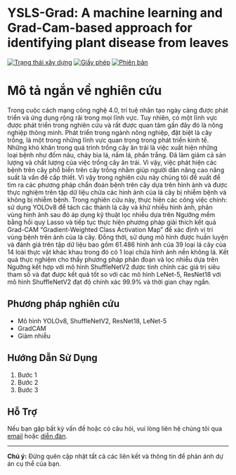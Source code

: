 # YSLS-Grad: A machine learning and Grad-Cam-based approach for identifying plant disease from leaves

[![Trạng thái xây dựng](https://img.shields.io/travis/username/repo.svg)](https://travis-ci.org/username/repo)
[![Giấy phép](https://img.shields.io/badge/License-MIT-blue.svg)](https://opensource.org/licenses/MIT)
[![Phiên bản](https://img.shields.io/badge/version-v1.0.0-brightgreen.svg)](https://github.com/username/repo/releases)


# Mô tả ngắn về nghiên cứu

Trong cuộc cách mạng công nghệ 4.0, trí tuệ nhân tạo ngày càng được phát triển và ứng dụng rộng rãi trong mọi lĩnh vực. Tuy nhiên, có một lĩnh vực được phát triển trong nghiên cứu và rất được quan tâm gần đây đó là nông nghiệp thông minh. Phát triển trong ngành nông nghiệp, đặt biệt là cây trồng, là một trong những lĩnh vực quan trọng trong phát triển kinh tế. Những khó khăn trong quá trình trồng cây ăn trái là việc xuất hiện những loại bệnh như đốm nâu, cháy bìa lá, nấm lá, phấn trắng. Đã làm giảm cả sản lượng và chất lượng của việc trồng cây ăn trái. Vì vậy, việc phát hiện các bệnh trên cây phổ biến trên cây trồng nhằm giúp người dân nâng cao năng suất là vấn đề cấp thiết. Vì vậy trong nghiên cứu này chúng tôi đề xuất để tìm ra các phương pháp chẩn đoán bệnh trên cây dựa trên hình ảnh và được thực nghiệm trên tập dữ liệu chứa các hình ảnh của lá cây bị nhiễm bệnh và không bị nhiễm bệnh. Trong nghiên cứu này, thực hiện các công việc chính: sử dụng YOLOv8 để tách các thành lá cây và khử nhiễu hình ảnh, phân vùng hình ảnh sau đó áp dụng kỹ thuật lọc nhiễu dựa trên Ngưỡng mềm bằng hồi quy Lasso và tiếp tục thực hiện phương pháp giải thích kết quả Grad-CAM “Gradient-Weighted Class Activation Map” để xác định vị trí vùng bệnh trên ảnh của lá cây. Đồng thời, sử dụng mô hình được huấn luyện và đánh giá trên tập dữ liệu bao gồm 61.486 hình ảnh của 39 loại lá cây của 14 loài thực vật khác khau trong đó có 1 loại chứa hình ảnh nền không lá. Kết quả thực nghiệm cho thấy phương pháp phân đoạn và lọc nhiễu dựa trên Ngưỡng kết hợp với mô hình ShuffleNetV2 được tinh chỉnh các giá trị siêu tham số và đạt được kết quả tốt so với các mô hình LeNet-5, ResNet18 với mô hình ShuffleNetV2 đạt độ chính xác 99.9\% và thời gian chạy ngắn.


## Phương pháp nghiên cứu 
- Mô hình YOLOv8, ShuffleNetV2, ResNet18, LeNet-5
- GradCAM
- Giảm nhiễu

## Hướng Dẫn Sử Dụng

1. Bước 1
2. Bước 2
3. Bước 3

## Hỗ Trợ

Nếu bạn gặp bất kỳ vấn đề hoặc có câu hỏi, vui lòng liên hệ chúng tôi qua [email](mailto:nphat77777@gmail.com) hoặc [diễn đàn](https://github.com/NGUYENMINHPHAT).

---
**Chú ý:** Đừng quên cập nhật tất cả các liên kết và thông tin để phản ánh dự án cụ thể của bạn.
